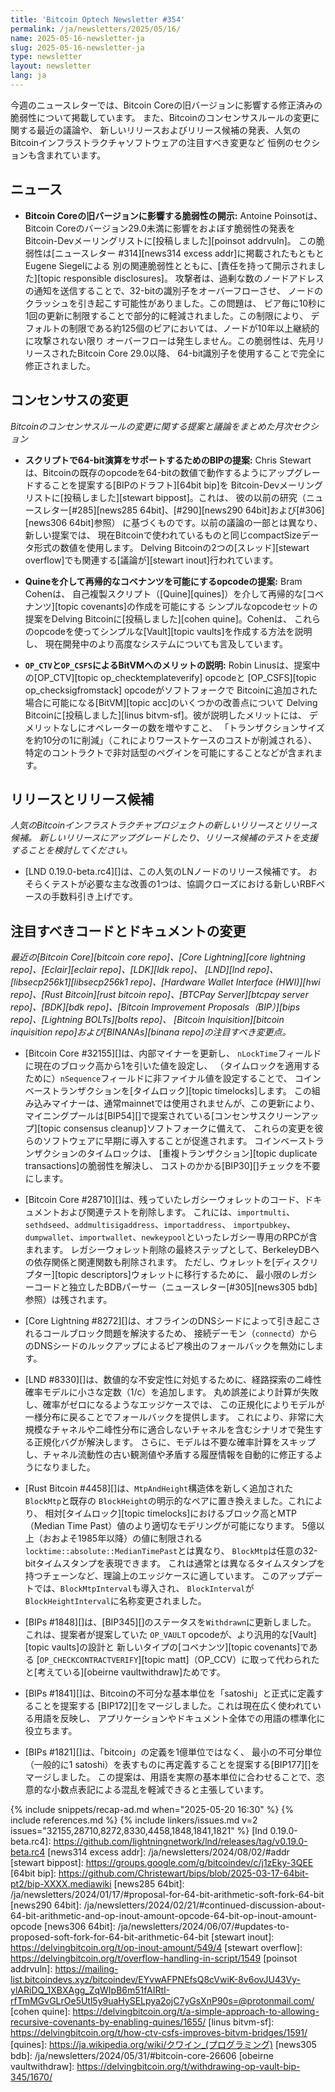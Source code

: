 ```yaml
---
title: 'Bitcoin Optech Newsletter #354'
permalink: /ja/newsletters/2025/05/16/
name: 2025-05-16-newsletter-ja
slug: 2025-05-16-newsletter-ja
type: newsletter
layout: newsletter
lang: ja
---
```

今週のニュースレターでは、Bitcoin Coreの旧バージョンに影響する修正済みの脆弱性について掲載しています。
また、Bitcoinのコンセンサスルールの変更に関する最近の議論や、
新しいリリースおよびリリース候補の発表、人気のBitcoinインフラストラクチャソフトウェアの注目すべき変更など
恒例のセクションも含まれています。

## ニュース

- **Bitcoin Coreの旧バージョンに影響する脆弱性の開示:**
  Antoine Poinsotは、Bitcoin Coreのバージョン29.0未満に影響をおよぼす脆弱性の発表を
  Bitcoin-Devメーリングリストに[投稿しました][poinsot addrvuln]。
  この脆弱性は[ニュースレター #314][news314 excess addr]に掲載されたもともとEugene Siegelによる
  別の関連脆弱性とともに、[責任を持って開示されました][topic responsible disclosures]。
  攻撃者は、過剰な数のノードアドレスの通知を送信することで、32-bitの識別子をオーバーフローさせ、
  ノードのクラッシュを引き起こす可能性がありました。この問題は、
  ピア毎に10秒に1回の更新に制限することで部分的に軽減されました。この制限により、
  デフォルトの制限である約125個のピアにおいては、ノードが10年以上継続的に攻撃されない限り
  オーバーフローは発生しません。この脆弱性は、先月リリースされたBitcoin Core 29.0以降、
  64-bit識別子を使用することで完全に修正されました。

## コンセンサスの変更

_Bitcoinのコンセンサスルールの変更に関する提案と議論をまとめた月次セクション_

- **<!--proposed-bip-for-64-bit-arithmetic-in-script-->スクリプトで64-bit演算をサポートするためのBIPの提案:**
  Chris Stewartは、Bitcoinの既存のopcodeを64-bitの数値で動作するようにアップグレードすることを提案する[BIPのドラフト][64bit bip]を
  Bitcoin-Devメーリングリストに[投稿しました][stewart bippost]。これは、
  彼の以前の研究（ニュースレター[#285][news285 64bit]、[#290][news290 64bit]および[#306][news306 64bit]参照）
  に基づくものです。以前の議論の一部とは異なり、新しい提案では、
  現在Bitcoinで使われているものと同じcompactSizeデータ形式の数値を使用します。
  Delving Bitcoinの2つの[スレッド][stewart overflow]でも関連する[議論が][stewart inout]行われています。

- **Quineを介して再帰的なコベナンツを可能にするopcodeの提案:** Bram Cohenは、
  自己複製スクリプト（[Quine][quines]）を介して再帰的な[コベナンツ][topic covenants]の作成を可能にする
  シンプルなopcodeセットの提案をDelving Bitcoinに[投稿しました][cohen quine]。Cohenは、
  これらのopcodeを使ってシンプルな[Vault][topic vaults]を作成する方法を説明し、
  現在開発中のより高度なシステムについても言及しています。

- **`OP_CTV`と`OP_CSFS`によるBitVMへのメリットの説明:**
  Robin Linusは、提案中の[OP_CTV][topic op_checktemplateverify] opcodeと
  [OP_CSFS][topic op_checksigfromstack] opcodeがソフトフォークで
  Bitcoinに追加された場合に可能になる[BitVM][topic acc]のいくつかの改善点について
  Delving Bitcoinに[投稿しました][linus bitvm-sf]。彼が説明したメリットには、
  デメリットなしにオペレーターの数を増やすこと、
  「トランザクションサイズを約10分の1に削減」（これによりワーストケースのコストが削減される）、
  特定のコントラクトで非対話型のペグインを可能にすることなどが含まれます。

## リリースとリリース候補

_人気のBitcoinインフラストラクチャプロジェクトの新しいリリースとリリース候補。
新しいリリースにアップグレードしたり、リリース候補のテストを支援することを検討してください。_

- [LND 0.19.0-beta.rc4][]は、この人気のLNノードのリリース候補です。
  おそらくテストが必要な主な改善の1つは、協調クローズにおける新しいRBFベースの手数料引き上げです。

## 注目すべきコードとドキュメントの変更

_最近の[Bitcoin Core][bitcoin core repo]、[Core
Lightning][core lightning repo]、[Eclair][eclair repo]、[LDK][ldk repo]、
[LND][lnd repo]、[libsecp256k1][libsecp256k1 repo]、[Hardware Wallet
Interface (HWI)][hwi repo]、[Rust Bitcoin][rust bitcoin repo]、[BTCPay
Server][btcpay server repo]、[BDK][bdk repo]、[Bitcoin Improvement
Proposals（BIP）][bips repo]、[Lightning BOLTs][bolts repo]、
[Bitcoin Inquisition][bitcoin inquisition repo]および[BINANAs][binana repo]の注目すべき変更点。_

- [Bitcoin Core #32155][]は、内部マイナーを更新し、
  `nLockTime`フィールドに現在のブロック高から1を引いた値を設定し、
  （タイムロックを適用するために）`nSequence`フィールドに非ファイナル値を設定することで、
  コインベーストランザクションを[タイムロック][topic timelocks]します。
  この組み込みマイナーは、通常mainnetでは使用されませんが、この更新により、
  マイニングプールは[BIP54][]で提案されている[コンセンサスクリーンアップ][topic consensus cleanup]ソフトフォークに備えて、
  これらの変更を彼らのソフトウェアに早期に導入することが促進されます。
  コインベーストランザクションのタイムロックは、
  [重複トランザクション][topic duplicate transactions]の脆弱性を解決し、
  コストのかかる[BIP30][]チェックを不要にします。

- [Bitcoin Core #28710][]は、残っていたレガシーウォレットのコード、ドキュメントおよび関連テストを削除します。
  これには、`importmulti`、`sethdseed`、`addmultisigaddress`、`importaddress`、
  `importpubkey`、`dumpwallet`、`importwallet`、`newkeypool`といったレガシー専用のRPCが含まれます。
  レガシーウォレット削除の最終ステップとして、BerkeleyDBへの依存関係と関連関数も削除されます。
  ただし、ウォレットを[ディスクリプター][topic descriptors]ウォレットに移行するために、
  最小限のレガシーコードと独立したBDBパーサー（ニュースレター[#305][news305 bdb]参照）は残されます。

- [Core Lightning #8272][]は、オフラインのDNSシードによって引き起こされるコールブロック問題を解決するため、
  接続デーモン（`connectd`）からのDNSシードのルックアップによるピア検出のフォールバックを無効にします。

- [LND #8330][]は、数値的な不安定性に対処するために、経路探索の二峰性確率モデルに小さな定数（1/c）を追加します。
  丸め誤差により計算が失敗し、確率がゼロになるようなエッジケースでは、
  この正規化によりモデルが一様分布に戻ることでフォールバックを提供します。
  これにより、非常に大規模なチャネルや二峰性分布に適合しないチャネルを含むシナリオで発生する正規化バグが解決します。
  さらに、モデルは不要な確率計算をスキップし、チャネル流動性の古い観測値や矛盾する履歴情報を自動的に修正するようになりました。

- [Rust Bitcoin #4458][]は、`MtpAndHeight`構造体を新しく追加された`BlockMtp`と既存の
  `BlockHeight`の明示的なペアに置き換えました。これにより、
  相対[タイムロック][topic timelocks]におけるブロック高とMTP（Median Time Past）値のより適切なモデリングが可能になります。
  5億以上（おおよそ1985年以降）の値に制限される`locktime::absolute::MedianTimePast`とは異なり、
  `BlockMtp`は任意の32-bitタイムスタンプを表現できます。
  これは通常とは異なるタイムスタンプを持つチェーンなど、理論上のエッジケースに適しています。
  このアップデートでは、`BlockMtpInterval`も導入され、
  `BlockInterval`が`BlockHeightInterval`に名称変更されました。

- [BIPs #1848][]は、[BIP345][]のステータスを`Withdrawn`に更新しました。
  これは、提案者が提案していた `OP_VAULT` opcodeが、より汎用的な[Vault][topic vaults]の設計と
  新しいタイプの[コベナンツ][topic covenants]である
  [`OP_CHECKCONTRACTVERIFY`][topic matt]（OP_CCV）に取って代わられたと[考えている][obeirne vaultwithdraw]ためです。

- [BIPs #1841][]は、Bitcoinの不可分な基本単位を「satoshi」と正式に定義することを提案する
  [BIP172][]をマージしました。これは現在広く使われている用語を反映し、
  アプリケーションやドキュメント全体での用語の標準化に役立ちます。

- [BIPs #1821][]は、「bitcoin」の定義を1億単位ではなく、
  最小の不可分単位（一般的に1 satoshi）を表すものに再定義することを提案する[BIP177][]をマージしました。
  この提案は、用語を実際の基本単位に合わせることで、恣意的な小数点表記による混乱を軽減できると主張しています。

{% include snippets/recap-ad.md when="2025-05-20 16:30" %}
{% include references.md %}
{% include linkers/issues.md v=2 issues="32155,28710,8272,8330,4458,1848,1841,1821" %}
[lnd 0.19.0-beta.rc4]: https://github.com/lightningnetwork/lnd/releases/tag/v0.19.0-beta.rc4
[news314 excess addr]: /ja/newsletters/2024/08/02/#addr
[stewart bippost]: https://groups.google.com/g/bitcoindev/c/j1zEky-3QEE
[64bit bip]: https://github.com/Christewart/bips/blob/2025-03-17-64bit-pt2/bip-XXXX.mediawiki
[news285 64bit]: /ja/newsletters/2024/01/17/#proposal-for-64-bit-arithmetic-soft-fork-64-bit
[news290 64bit]: /ja/newsletters/2024/02/21/#continued-discussion-about-64-bit-arithmetic-and-op-inout-amount-opcode-64-bit-op-inout-amount-opcode
[news306 64bit]: /ja/newsletters/2024/06/07/#updates-to-proposed-soft-fork-for-64-bit-arithmetic-64-bit
[stewart inout]: https://delvingbitcoin.org/t/op-inout-amount/549/4
[stewart overflow]: https://delvingbitcoin.org/t/overflow-handling-in-script/1549
[poinsot addrvuln]: https://mailing-list.bitcoindevs.xyz/bitcoindev/EYvwAFPNEfsQ8cVwiK-8v6ovJU43Vy-ylARiDQ_1XBXAgg_ZqWIpB6m51fAIRtI-rfTmMGvGLrOe5Utl5y9uaHySELpya2ojC7yGsXnP90s=@protonmail.com/
[cohen quine]: https://delvingbitcoin.org/t/a-simple-approach-to-allowing-recursive-covenants-by-enabling-quines/1655/
[linus bitvm-sf]: https://delvingbitcoin.org/t/how-ctv-csfs-improves-bitvm-bridges/1591/
[quines]: https://ja.wikipedia.org/wiki/クワイン_(プログラミング)
[news305 bdb]: /ja/newsletters/2024/05/31/#bitcoin-core-26606
[obeirne vaultwithdraw]: https://delvingbitcoin.org/t/withdrawing-op-vault-bip-345/1670/
